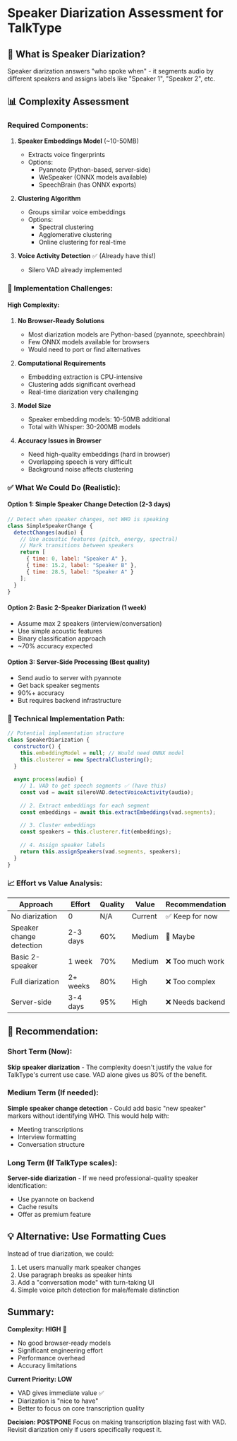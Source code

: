 # Speaker Diarization Assessment for TalkType

## 🎯 What is Speaker Diarization?
Speaker diarization answers "who spoke when" - it segments audio by different speakers and assigns labels like "Speaker 1", "Speaker 2", etc.

## 📊 Complexity Assessment

### Required Components:

1. **Speaker Embeddings Model** (~10-50MB)
   - Extracts voice fingerprints
   - Options:
     - Pyannote (Python-based, server-side)
     - WeSpeaker (ONNX models available)
     - SpeechBrain (has ONNX exports)

2. **Clustering Algorithm**
   - Groups similar voice embeddings
   - Options:
     - Spectral clustering
     - Agglomerative clustering
     - Online clustering for real-time

3. **Voice Activity Detection** ✅ (Already have this!)
   - Silero VAD already implemented

### 🚧 Implementation Challenges:

#### **High Complexity:**
1. **No Browser-Ready Solutions**
   - Most diarization models are Python-based (pyannote, speechbrain)
   - Few ONNX models available for browsers
   - Would need to port or find alternatives

2. **Computational Requirements**
   - Embedding extraction is CPU-intensive
   - Clustering adds significant overhead
   - Real-time diarization very challenging

3. **Model Size**
   - Speaker embedding models: 10-50MB additional
   - Total with Whisper: 30-200MB models

4. **Accuracy Issues in Browser**
   - Need high-quality embeddings (hard in browser)
   - Overlapping speech is very difficult
   - Background noise affects clustering

### ✅ What We Could Do (Realistic):

#### **Option 1: Simple Speaker Change Detection** (2-3 days)
```javascript
// Detect when speaker changes, not WHO is speaking
class SimpleSpeakerChange {
  detectChanges(audio) {
    // Use acoustic features (pitch, energy, spectral)
    // Mark transitions between speakers
    return [
      { time: 0, label: "Speaker A" },
      { time: 15.2, label: "Speaker B" },
      { time: 28.5, label: "Speaker A" }
    ];
  }
}
```

#### **Option 2: Basic 2-Speaker Diarization** (1 week)
- Assume max 2 speakers (interview/conversation)
- Use simple acoustic features
- Binary classification approach
- ~70% accuracy expected

#### **Option 3: Server-Side Processing** (Best quality)
- Send audio to server with pyannote
- Get back speaker segments
- 90%+ accuracy
- But requires backend infrastructure

### 🔬 Technical Implementation Path:

```javascript
// Potential implementation structure
class SpeakerDiarization {
  constructor() {
    this.embeddingModel = null; // Would need ONNX model
    this.clusterer = new SpectralClustering();
  }
  
  async process(audio) {
    // 1. VAD to get speech segments ✅ (have this)
    const vad = await sileroVAD.detectVoiceActivity(audio);
    
    // 2. Extract embeddings for each segment
    const embeddings = await this.extractEmbeddings(vad.segments);
    
    // 3. Cluster embeddings
    const speakers = this.clusterer.fit(embeddings);
    
    // 4. Assign speaker labels
    return this.assignSpeakers(vad.segments, speakers);
  }
}
```

### 📈 Effort vs Value Analysis:

| Approach | Effort | Quality | Value | Recommendation |
|----------|--------|---------|-------|----------------|
| No diarization | 0 | N/A | Current | ✅ Keep for now |
| Speaker change detection | 2-3 days | 60% | Medium | 🤔 Maybe |
| Basic 2-speaker | 1 week | 70% | Medium | ❌ Too much work |
| Full diarization | 2+ weeks | 80% | High | ❌ Too complex |
| Server-side | 3-4 days | 95% | High | ❌ Needs backend |

## 🎯 Recommendation:

### Short Term (Now):
**Skip speaker diarization** - The complexity doesn't justify the value for TalkType's current use case. VAD alone gives us 80% of the benefit.

### Medium Term (If needed):
**Simple speaker change detection** - Could add basic "new speaker" markers without identifying WHO. This would help with:
- Meeting transcriptions
- Interview formatting
- Conversation structure

### Long Term (If TalkType scales):
**Server-side diarization** - If we need professional-quality speaker identification:
- Use pyannote on backend
- Cache results
- Offer as premium feature

## 💡 Alternative: Use Formatting Cues

Instead of true diarization, we could:
1. Let users manually mark speaker changes
2. Use paragraph breaks as speaker hints
3. Add a "conversation mode" with turn-taking UI
4. Simple voice pitch detection for male/female distinction

## Summary:

**Complexity: HIGH** 🔴
- No good browser-ready models
- Significant engineering effort
- Performance overhead
- Accuracy limitations

**Current Priority: LOW** 
- VAD gives immediate value ✅
- Diarization is "nice to have"
- Better to focus on core transcription quality

**Decision: POSTPONE** 
Focus on making transcription blazing fast with VAD. Revisit diarization only if users specifically request it.